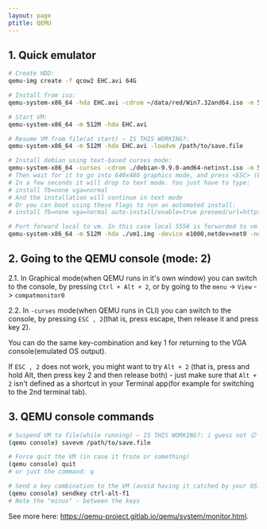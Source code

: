 ```yaml
---
layout: page
ptitle: QEMU
---
```

## 1. Quick emulator
```bash
# Create HDD:
qemu-img create -f qcow2 EHC.avi 64G

# Install from iso:
qemu-system-x86_64 -hda EHC.avi -cdrom ~/data/red/Win7.32and64.iso -m 512M

# Start VM:
qemu-system-x86_64 -m 512M -hda EHC.avi

# Resume VM from file(at start) – IS THIS WORKING?:
qemu-system-x86_64 -m 512M -hda EHC.avi -loadvm /path/to/save.file

# Install debian using text-based curses mode:
qemu-system-x86_64 -curses -cdrom ./debian-9.9.0-amd64-netinst.iso -m 512M
# Then wait for it to go into 640x480 graphics mode, and press <ESC> (Escape)
# In a few seconds it will drop to text mode. You just have to type:
# install fb=none vga=normal
# And the installation will continue in text mode
# Or you can boot using these flags to run an automated install:
# install fb=none vga=normal auto-install/enable=true preseed/url=https://gitlab.com/tancredi-paul-grozav/snippets/-/raw/master/debian_example.preseed

# Port forward local to vm. In this case local 5556 is forwarded to vm's 22 (ssh)
qemu-system-x86_64 -m 512M -hda ./vm1.img -device e1000,netdev=net0 -netdev user,id=net0,hostfwd=tcp::5556-:22
```

## 2. Going to the QEMU console (mode: 2)
2.1. In Graphical mode(when QEMU runs in it's own window) you can switch to the console, by pressing `Ctrl + Alt + 2`, or by going to the `menu` -> `View` -> `compatmonitor0`

2.2. In `-curses` mode(when QEMU runs in CLI) you can switch to the console, by pressing `ESC , 2`(that is, press escape, then release it and press key 2).

You can do the same key-combination and key 1 for returning to the VGA console(emulated OS output).

If `ESC , 2` does not work, you might want to try `Alt + 2` (that is, press and hold Alt, then press key 2 and then release both) - just make sure that `Alt + 2` isn't defined as a shortcut in your Terminal app(for example for switching to the 2nd terminal tab).

## 3. QEMU console commands
```bash
# Suspend VM to file(while running) – IS THIS WORKING?: i guess not 😐
(qemu console) savevm /path/to/save.file

# Force quit the VM (in case it froze or something)
(qemu console) quit
# or just the command: q

# Send a key combination to the VM (avoid having it catched by your OS)
(qemu console) sendkey ctrl-alt-f1
# Note the "minus" - between the keys
```
See more here:
<a href="https://qemu-project.gitlab.io/qemu/system/monitor.html" target="_blank">https://qemu-project.gitlab.io/qemu/system/monitor.html</a>.
